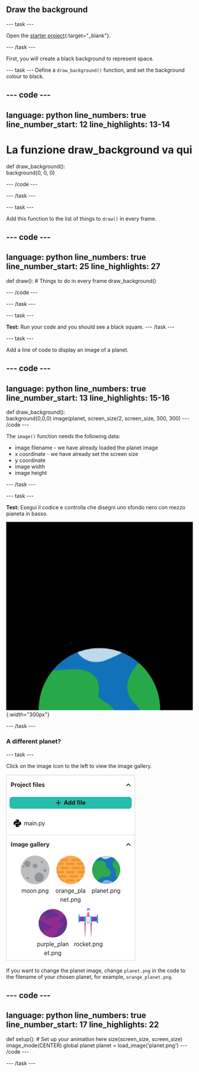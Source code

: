 ## Draw the background

--- task ---

Open the [starter project](https://editor.raspberrypi.org/en/projects/rocket-launch-starter){:target="_blank"}.

--- /task ---

First, you will create a black background to represent space.

--- task --- Define a `draw_background()` function, and set the background colour to black.

--- code ---
---
language: python line_numbers: true line_number_start: 12
line_highlights: 13-14
---

# La funzione draw_background va qui
def draw_background():   
background(0, 0, 0)

--- /code ---

--- /task ---

--- task ---

Add this function to the list of things to `draw()` in every frame.

--- code ---
---
language: python line_numbers: true line_number_start: 25
line_highlights: 27
---

def draw(): # Things to do in every frame draw_background()

--- /code ---

--- /task ---

--- task ---

**Test:** Run your code and you should see a black square. --- /task ---



--- task ---

Add a line of code to display an image of a planet.

--- code ---
---
language: python line_numbers: true line_number_start: 13
line_highlights: 15-16
---
def draw_background():  
background(0,0,0) image(planet, screen_size/2, screen_size, 300, 300) --- /code ---

The `image()` function needs the following data:

- image filename - we have already loaded the planet image
- x coordinate - we have already set the screen size
- y coordinate
- image width
- image height

--- /task ---

--- task ---

**Test:** Esegui il codice e controlla che disegni uno sfondo nero con mezzo pianeta in basso.

![A planet against a black background.](images/step_2.png){:width="300px"}

--- /task ---

### A different planet?

--- task ---

Click on the image icon to the left to view the image gallery.

![Choose a different planet](images/image_gallery.png)

If you want to change the planet image, change `planet.png` in the code to the filename of your chosen planet, for example, `orange_planet.png`.

--- code ---
---
language: python line_numbers: true line_number_start: 17
line_highlights: 22
---
def setup(): # Set up your animation here size(screen_size, screen_size) image_mode(CENTER) global planet planet = load_image('planet.png') --- /code ---

--- /task ---

